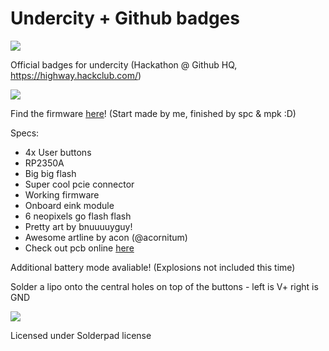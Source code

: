 # Undercity + Github badges

![](https://hc-cdn.hel1.your-objectstorage.com/s/v3/abf9e826dcc11c6b49a249f71af42c10a7570d5b_badge.jpg)

Official badges for undercity (Hackathon @ Github HQ, https://highway.hackclub.com/)

![](https://hc-cdn.hel1.your-objectstorage.com/s/v3/321cd4462f5f7a2516bbee09432479f920c062a7_img_2892.jpg)

Find the firmware [here](https://github.com/espcaa/undercity-lanyard)! (Start made by me, finished by spc & mpk :D)

Specs:
- 4x User buttons
- RP2350A
- Big big flash
- Super cool pcie connector
- Working firmware 
- Onboard eink module
- 6 neopixels go flash flash
- Pretty art by bnuuuuyguy!
- Awesome artline by acon (@acornitum)
- Check out pcb online [here](https://kicanvas.org/?github=https%3A%2F%2Fgithub.com%2Fcheyao%2Finkbadge%2Ftree%2Fmain%2Fhardware%2Finkbadge)

Additional battery mode avaliable! (Explosions not included this time)

Solder a lipo onto the central holes on top of the buttons - left is V+ right is GND

![](https://hc-cdn.hel1.your-objectstorage.com/s/v3/f4a0b85bedaed0a1f44b6f26e63d22e4446c17e3_image.png)

Licensed under Solderpad license
